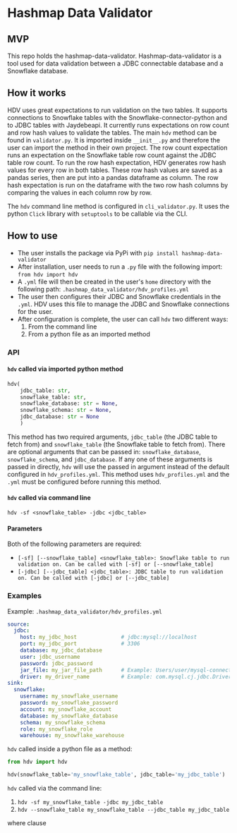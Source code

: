 # Hashmap Data Validator

## MVP
This repo holds the hashmap-data-validator. Hashmap-data-validator is a tool used for data validation between a JDBC connectable database and a Snowflake database.

## How it works
HDV uses great expectations to run validation on the two tables. It supports connections to Snowflake tables with the Snowflake-connector-python and to JDBC tables with Jaydebeapi. 
It currently runs expectations on row count and row hash values to validate the tables. The main `hdv` method can be found in `validator.py`. It is imported inside `__init__.py` and therefore
the user can import the method in their own project. The row count expectation runs an expectation on the Snowflake table row count against the JDBC table row count. 
To run the row hash expectation, HDV generates row hash values for every row in both tables. These row hash values are saved as a pandas series, then are put into a pandas 
dataframe as column. The row hash expectation is run on the dataframe with the two row hash columns by comparing the values in each column row by row.

The `hdv` command line method is configured in `cli_validator.py`. It uses the python `Click` library with `setuptools` to be callable via the CLI.
## How to use
* The user installs the package via PyPi with ```pip install hashmap-data-validator```
* After installation, user needs to run a `.py` file with the following import: `from hdv import hdv`
* A `.yml` file will then be created in the user's `home` directory with the following path: `.hashmap_data_validator/hdv_profiles.yml`
* The user then configures their JDBC and Snowflake credentials in the `.yml`. HDV uses this file to manage the JDBC and Snowflake connections for the user.
* After configuration is complete, the user can call `hdv` two different ways:
    1. From the command line
    2. From a python file as an imported method
    
### API
#### `hdv` called via imported python method
```python
hdv(
    jdbc_table: str, 
    snowflake_table: str, 
    snowflake_database: str = None,
    snowflake_schema: str = None, 
    jdbc_database: str = None
    )
```
This method has two required arguments, `jdbc_table` (the JDBC table to fetch from) and `snowflake_table` (the Snowflake table to fetch from).
There are optional arguments that can be passed in: `snowflake_database`, `snowflake_schema`, and `jdbc_database`.
If any one of these arguments is passed in directly, `hdv` will use the passed in argument instead of the default configured
in `hdv_profiles.yml`. This method uses `hdv_profiles.yml` and the `.yml` must be configured before running this method.

#### `hdv` called via command line
`hdv -sf <snowflake_table> -jdbc <jdbc_table>`

#### Parameters
Both of the following parameters are required:
- `[-sf] [--snowflake_table] <snowflake_table>:
Snowflake table to run validation on. Can be called with [-sf] or [--snowflake_table]`
- `[-jdbc] [--jdbc_table] <jdbc_table>:
  JDBC table to run validation on. Can be called with [-jdbc] or [--jdbc_table]`
  
### Examples
Example: `.hashmap_data_validator/hdv_profiles.yml`
```yaml
source:
  jdbc:
    host: my_jdbc_host              # jdbc:mysql://localhost
    port: my_jdbc_port              # 3306
    database: my_jdbc_database
    user: jdbc_username
    password: jdbc_password
    jar_file: my_jar_file_path      # Example: Users/user/mysql-connector-java-8.0.23/mysql-connector-java-8.0.23.jar
    driver: my_driver_name          # Example: com.mysql.cj.jdbc.Driver
sink:
  snowflake:
    username: my_snowflake_username
    password: my_snowflake_password
    account: my_snowflake_account
    database: my_snowflake_database
    schema: my_snowflake_schema
    role: my_snowflake_role
    warehouse: my_snowflake_warehouse
```

`hdv` called inside a python file as a method:
```python
from hdv import hdv

hdv(snowflake_table='my_snowflake_table', jdbc_table='my_jdbc_table')
```

`hdv` called via the command line:

1. `hdv -sf my_snowflake_table -jdbc my_jdbc_table`
2. `hdv --snowflake_table my_snowflake_table --jdbc_table my_jdbc_table`

where clause

